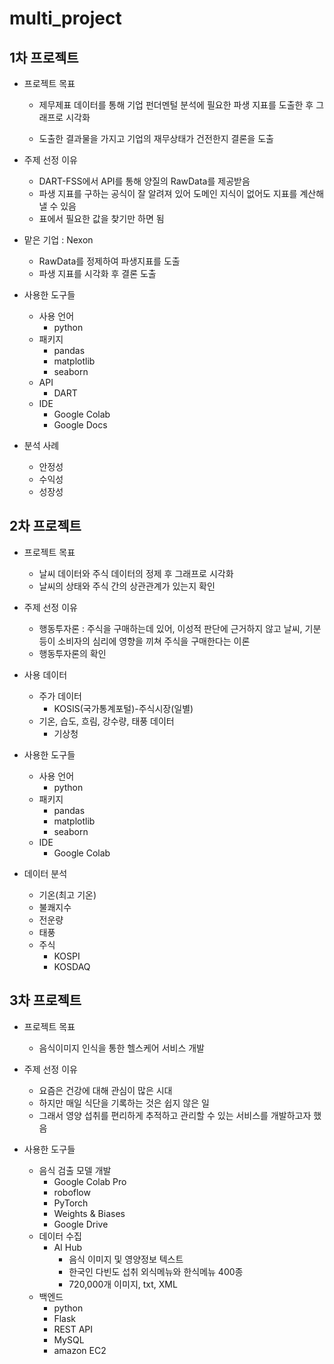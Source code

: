 # multi_project

## 1차 프로젝트

- 프로젝트 목표

  - 제무제표 데이터를 통해 기업 펀더멘털 분석에 필요한 파생 지표를 도출한 후 그래프로 시각화

  - 도출한 결과물을 가지고 기업의 재무상태가 건전한지 결론을 도출

- 주제 선정 이유
  - DART-FSS에서 API를 통해 양질의 RawData를 제공받음
  - 파생 지표를 구하는 공식이 잘 알려져 있어 도메인 지식이 없어도 지표를 계산해 낼 수 있음
  - 표에서 필요한 값을 찾기만 하면 됨

- 맡은 기업 : Nexon
  - RawData를 정제하여 파생지표를 도출
  - 파생 지표를 시각화 후 결론 도출
- 사용한 도구들
  - 사용 언어 
    - python
  - 패키지 
    - pandas
    - matplotlib
    - seaborn
  - API
    - DART
  - IDE
    - Google Colab
    - Google Docs
- 분석 사례
  - 안정성
  - 수익성
  - 성장성

## 2차 프로젝트

- 프로젝트 목표
  - 날씨 데이터와 주식 데이터의 정제 후 그래프로 시각화
  - 날씨의 상태와 주식 간의 상관관계가 있는지 확인
- 주제 선정 이유
  - 행동투자론 : 주식을 구매하는데 있어, 이성적 판단에 근거하지 않고 날씨, 기분 등이 소비자의 심리에 영향을 끼쳐 주식을 구매한다는 이론
  - 행동투자론의 확인
- 사용 데이터
  - 주가 데이터
    - KOSIS(국가통계포털)-주식시장(일별)
  - 기온, 습도, 흐림, 강수량, 태풍 데이터
    - 기상청
- 사용한 도구들
  - 사용 언어
    - python
  - 패키지
    - pandas
    - matplotlib
    - seaborn
  - IDE
    - Google Colab

- 데이터 분석
  - 기온(최고 기온)
  - 불쾌지수
  - 전운량
  - 태풍
  - 주식
    - KOSPI
    - KOSDAQ

## 3차 프로젝트

- 프로젝트 목표
  - 음식이미지 인식을 통한 헬스케어 서비스 개발
- 주제 선정 이유
  - 요즘은 건강에 대해 관심이 많은 시대
  - 하지만 매일 식단을 기록하는 것은 쉽지 않은 일
  - 그래서 영양 섭취를 편리하게 추적하고 관리할 수 있는 서비스를 개발하고자 했음

- 사용한 도구들
  - 음식 검출 모델 개발
    - Google Colab Pro
    - roboflow
    - PyTorch
    - Weights & Biases
    - Google Drive
  - 데이터 수집
    - AI Hub
      - 음식 이미지 및 영양정보 텍스트
      - 한국인 다빈도 섭취 외식메뉴와 한식메뉴 400종
      - 720,000개 이미지, txt, XML
  - 백엔드
    - python
    - Flask
    - REST API
    - MySQL
    - amazon EC2

